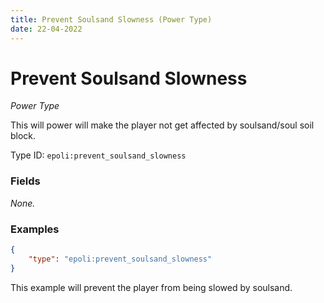 ```yaml
---
title: Prevent Soulsand Slowness (Power Type)
date: 22-04-2022
---
```

# Prevent Soulsand Slowness
_Power Type_

This will power will make the player not get affected by soulsand/soul soil block.

Type ID: `epoli:prevent_soulsand_slowness`


### Fields
_None._


### Examples

```json
{
	"type": "epoli:prevent_soulsand_slowness"
}
```
This example will prevent the player from being slowed by soulsand.
